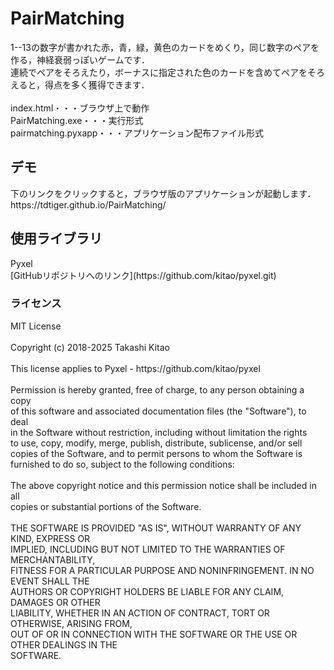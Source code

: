 # PairMatching
1--13の数字が書かれた赤，青，緑，黄色のカードをめくり，同じ数字のペアを作る，神経衰弱っぽいゲームです．<br>
連続でペアをそろえたり，ボーナスに指定された色のカードを含めてペアをそろえると，得点を多く獲得できます．<br>
<br>
index.html・・・ブラウザ上で動作<br>
PairMatching.exe・・・実行形式<br>
pairmatching.pyxapp・・・アプリケーション配布ファイル形式

<h2>デモ</h2>
下のリンクをクリックすると，ブラウザ版のアプリケーションが起動します．<br>
https://tdtiger.github.io/PairMatching/

<h2>使用ライブラリ</h2>
Pyxel
<br>
[GitHubリポジトリへのリンク](https://github.com/kitao/pyxel.git)
<br>
<h3>ライセンス</h3>
MIT License<br>
<br>
Copyright (c) 2018-2025 Takashi Kitao<br>
<br>
This license applies to Pyxel - https://github.com/kitao/pyxel<br>
<br>
Permission is hereby granted, free of charge, to any person obtaining a copy<br>
of this software and associated documentation files (the "Software"), to deal<br>
in the Software without restriction, including without limitation the rights<br>
to use, copy, modify, merge, publish, distribute, sublicense, and/or sell<br>
copies of the Software, and to permit persons to whom the Software is<br>
furnished to do so, subject to the following conditions:<br>
<br>
The above copyright notice and this permission notice shall be included in all<br>
copies or substantial portions of the Software.<br>
<br>
THE SOFTWARE IS PROVIDED "AS IS", WITHOUT WARRANTY OF ANY KIND, EXPRESS OR<br>
IMPLIED, INCLUDING BUT NOT LIMITED TO THE WARRANTIES OF MERCHANTABILITY,<br>
FITNESS FOR A PARTICULAR PURPOSE AND NONINFRINGEMENT. IN NO EVENT SHALL THE<br>
AUTHORS OR COPYRIGHT HOLDERS BE LIABLE FOR ANY CLAIM, DAMAGES OR OTHER<br>
LIABILITY, WHETHER IN AN ACTION OF CONTRACT, TORT OR OTHERWISE, ARISING FROM,<br>
OUT OF OR IN CONNECTION WITH THE SOFTWARE OR THE USE OR OTHER DEALINGS IN THE<br>
SOFTWARE.<br>
